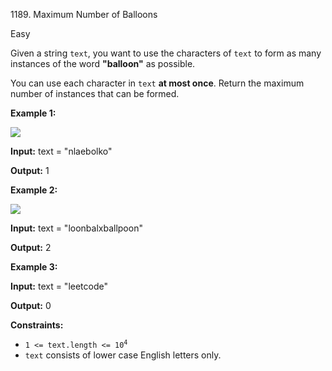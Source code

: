 1189\. Maximum Number of Balloons

Easy

Given a string `text`, you want to use the characters of `text` to form as many instances of the word **"balloon"** as possible.

You can use each character in `text` **at most once**. Return the maximum number of instances that can be formed.

**Example 1:**

**![](https://leetcode-in-java.github.io/src/main/java/g1101_1200/s1189_maximum_number_of_balloons/1536_ex1_upd.jpg)**

**Input:** text = "nlaebolko"

**Output:** 1

**Example 2:**

**![](https://leetcode-in-java.github.io/src/main/java/g1101_1200/s1189_maximum_number_of_balloons/1536_ex2_upd.jpg)**

**Input:** text = "loonbalxballpoon"

**Output:** 2

**Example 3:**

**Input:** text = "leetcode"

**Output:** 0

**Constraints:**

*   <code>1 <= text.length <= 10<sup>4</sup></code>
*   `text` consists of lower case English letters only.